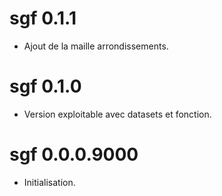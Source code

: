 # sgf 0.1.1

* Ajout de la maille arrondissements.

# sgf 0.1.0

* Version exploitable avec datasets et fonction.

# sgf 0.0.0.9000

* Initialisation.
